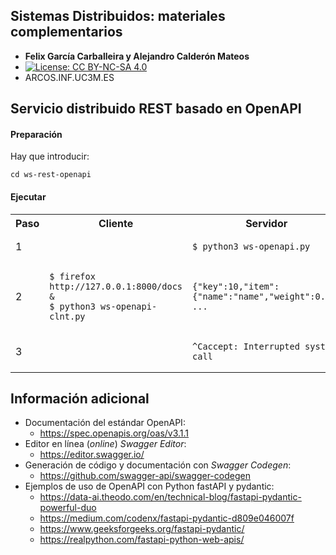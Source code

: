 
## Sistemas Distribuidos: materiales complementarios
+ **Felix García Carballeira y Alejandro Calderón Mateos**
+ [![License: CC BY-NC-SA 4.0](https://img.shields.io/badge/License-CC%20BY--NC--SA%204.0-blue.svg)](https://github.com/acaldero/uc3m_sd/blob/main/LICENSE)
+ ARCOS.INF.UC3M.ES


## Servicio distribuido REST basado en OpenAPI

#### Preparación

Hay que introducir:
```
cd ws-rest-openapi
```


#### Ejecutar

<html>
<table>
<tr><th>Paso</th><th>Cliente</th><th>Servidor</th></tr>
<tr>
<td>1</td>
<td></td>
<td>

```
$ python3 ws-openapi.py
```

</td>
</tr>

<tr>
<td>2</td>
<td>

```
$ firefox http://127.0.0.1:8000/docs &
$ python3 ws-openapi-clnt.py
```

</td>
<td>

```
{"key":10,"item":{"name":"name","weight":0.0}}
...
```

</td>
</tr>

<tr>
<td>3</td>
<td></td>
<td>

```
^Caccept: Interrupted system call
```

</td>
</tr>
</table>
</html>



## Información adicional

 * Documentación del estándar OpenAPI:
   * https://spec.openapis.org/oas/v3.1.1
 * Editor en línea (*online*) *Swagger Editor*:
   * https://editor.swagger.io/
 * Generación de código y documentación con *Swagger Codegen*:
   * https://github.com/swagger-api/swagger-codegen
 * Ejemplos de uso de OpenAPI con Python fastAPI y pydantic:
   * https://data-ai.theodo.com/en/technical-blog/fastapi-pydantic-powerful-duo
   * https://medium.com/codenx/fastapi-pydantic-d809e046007f
   * https://www.geeksforgeeks.org/fastapi-pydantic/
   * https://realpython.com/fastapi-python-web-apis/


